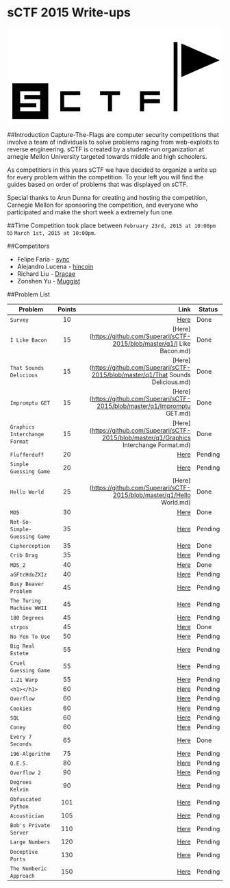sCTF 2015 Write-ups
=======

![logo](https://github.com/Superari/sCTF-2015/blob/master/q1/files/banner.png "logo")

##Introduction
Capture-The-Flags are computer security competitions that involve a team of individuals to solve problems raging from web-exploits to reverse engineering. sCTF is created by a student-run organization at arnegie Mellon University targeted towards middle and high schoolers.

As competitiors in this years sCTF we have decided to organize a write up for every problem within the competition. To your left you will find the guides based on order of problems that was displayed on sCTF.

Special thanks to Arun Dunna for creating and hosting the competition, Carnegie Mellon for sponsoring the competition, and everyone who participated and make the short week a extremely fun one.

##Time
Competition took place between ```February 23rd, 2015 at 10:00pm``` to ```March 1st, 2015 at 10:00pm```.

##Competitors

* Felipe Faria - [sync](https://github.com/Synchronizing)
* Alejandro Lucena - [hincoin](https://github.com/Hincoin)
* Richard Liu - [Dracae](https://github.com/Dracae)
* Zonshen Yu - [Muggist](https://github.com/Muggist)

##Problem List

| Problem                        | Points        | Link 																				 			   | Status  |
|--------------------------------|:-------------:| ---------------------------------------------------------------------------------------------------:| ------  |
| ```Survey```                         | 10            | [Here](https://github.com/Superari/sCTF-2015/blob/master/q1/Survey.md) 				 	   | Done    |
| ```I Like Bacon```                   | 15            | [Here](https://github.com/Superari/sCTF-2015/blob/master/q1/I Like Bacon.md) 		 		   | Done    |
| ```That Sounds Delicious```          | 15            | [Here](https://github.com/Superari/sCTF-2015/blob/master/q1/That Sounds Delicious.md) 		   | Done    |
| ```Impromptu GET```                  | 15            | [Here](https://github.com/Superari/sCTF-2015/blob/master/q1/Impromptu GET.md) 		 		   | Done    |
| ```Graphics Interchange Format```    | 15            | [Here](https://github.com/Superari/sCTF-2015/blob/master/q1/Graphics Interchange Format.md)   | Done	 |
| ```Flufferduff```                    | 20            | [Here](6) 																			 		   | Pending |
| ```Simple Guessing Game```           | 20            | [Here](7) 																			 		   | Pending |
| ```Hello World```                    | 25            | [Here](https://github.com/Superari/sCTF-2015/blob/master/q1/Hello World.md) 				   | Done	 |
| ```MD5```                            | 30            | [Here](https://github.com/Superari/sCTF-2015/blob/master/q1/MD5.md) 	   	   			   	   | Done	 |
| ```Not-So-Simple-Guessing Game```    | 35            | [Here](10) 																	 			   | Pending |
| ```Cipherception```                  | 35            | [Here](https://github.com/Superari/sCTF-2015/blob/master/q1/Cipherception.md) 		  		   | Done	 |
| ```Crib Drag```                      | 35            | [Here](12) 																				   | Pending |
| ```MD5_2```                          | 40            | [Here](https://github.com/Superari/sCTF-2015/blob/master/q1/MD5_2.md) 				 		   | Done 	 |
| ```aGFtcHduZXIz```                   | 40            | [Here](14) 																			   	   | Pending |
| ```Busy Beaver Problem```            | 45            | [Here](15) 																				   | Pending |
| ```The Turing Machine WWII```        | 45            | [Here](16) 																				   | Pending |
| ```180 Degrees```                    | 45            | [Here](17) 																			   	   | Pending |
| ```strpos```                         | 45            | [Here](https://github.com/Superari/sCTF-2015/blob/master/q1/strpos.md) 					   | Done	 |
| ```No Yen To Use```                  | 50            | [Here](19) 																			 | Pending |
| ```Big Real Estete```                | 55            | [Here](20) 																			 | Pending |
| ```Cruel Guessing Game```            | 55            | [Here](21) 																			 | Pending |
| ```1.21 Warp```                      | 55            | [Here](22) 																			 | Pending |
| ```<h1></h1>```                      | 60            | [Here](23) 																			 | Pending |
| ```Overflow```                       | 60            | [Here](24) 																			 | Pending |
| ```Cookies```                        | 60            | [Here](25) 																			 | Pending |
| ```SQL```                            | 60            | [Here](26) 																			 | Pending |
| ```Coney```                          | 60            | [Here](https://github.com/Superari/sCTF-2015/blob/master/q1/Coney.md)					 | Pending |
| ```Every 7 Seconds```                | 65            | [Here](28) 																			 	   | Done |
| ```196-Algorithm```                  | 75            | [Here](29) 																			 | Pending |
| ```Q.E.S.```                         | 80            | [Here](30) 																			 | Pending |
| ```Overflow 2```                     | 90            | [Here](31) 																			 | Pending |
| ```Degrees Kelvin```                 | 90            | [Here](32) 																			 | Pending |
| ```Obfuscated Python```              | 101           | [Here](33) 																			 | Pending |
| ```Acoustician```                    | 105           | [Here](34) 																			 | Pending |
| ```Bob's Private Server```           | 110           | [Here](35) 																			 | Pending |
| ```Large Numbers```                  | 120           | [Here](36) 																			 | Pending |
| ```Deceptive Ports```                | 130           | [Here](37) 																			 | Pending |
| ```The Numberic Approach```          | 150           | [Here](38) 																			 | Pending |
